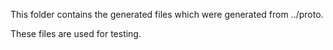 This folder contains the generated files which were generated from ../proto.

These files are used for testing. 
